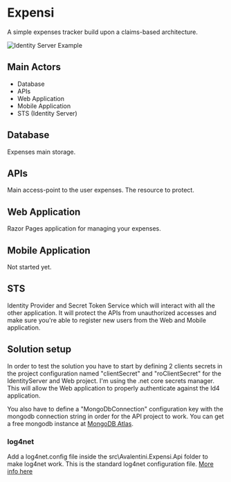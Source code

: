 # Expensi
A simple expenses tracker build upon a claims-based architecture.

![Identity Server Example](https://github.com/antoniovalentini/expensi-claimsbased/blob/master/docs/Expensi_drawio.jpg)

## Main Actors
- Database
- APIs
- Web Application
- Mobile Application
- STS (Identity Server)

## Database
Expenses main storage.

## APIs
Main access-point to the user expenses. The resource to protect.

## Web Application
Razor Pages application for managing your expenses. 

## Mobile Application
Not started yet.

## STS
Identity Provider and Secret Token Service which will interact with all the other application.
It will protect the APIs from unauthorized accesses and make sure you're able to register new users from the Web and Mobile application.

## Solution setup
In order to test the solution you have to start by defining 2 clients secrets in the project configuration named "clientSecret" and "roClientSecret" for the IdentityServer and Web project.
I'm using the .net core secrets manager. This will allow the Web application to properly authenticate against the Id4 application.

You also have to define a "MongoDbConnection" configuration key with the mongodb connection string in order for the API project to work. 
You can get a free mongodb instance at [MongoDB Atlas](https://www.mongodb.com/cloud/atlas).

### log4net
Add a log4net.config file inside the src\Avalentini.Expensi.Api folder to make log4net work. This is the standard log4net configuration file.
[More info here](https://www.loggly.com/docs/net-logs/)
